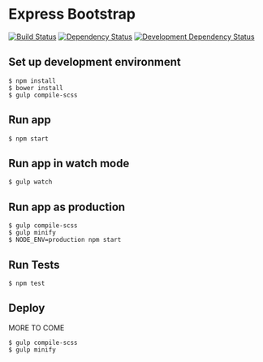 Express Bootstrap
=================

[![Build Status][1]][2] [![Dependency Status][3]][4] [![Development Dependency Status][5]][6]


## Set up development environment
```
$ npm install
$ bower install
$ gulp compile-scss
```

## Run app
```
$ npm start
```

## Run app in watch mode
```
$ gulp watch
```

## Run app as production
```
$ gulp compile-scss
$ gulp minify
$ NODE_ENV=production npm start
```

## Run Tests
```
$ npm test
```

## Deploy

MORE TO COME
```
$ gulp compile-scss
$ gulp minify
```


[1]: https://travis-ci.org/eusonic/express-bootstrap.svg?branch=master
[2]: https://travis-ci.org/eusonic/express-bootstrap

[3]: https://david-dm.org/eusonic/express-bootstrap.svg
[4]: https://david-dm.org/eusonic/express-bootstrap

[5]: https://david-dm.org/eusonic/express-bootstrap/dev-status.svg
[6]: https://david-dm.org/eusonic/express-bootstrap#info=devDependencies
